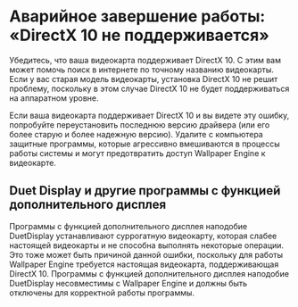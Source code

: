 # Аварийное завершение работы: «DirectX 10 не поддерживается»
Убедитесь, что ваша видеокарта поддерживает DirectX 10. С этим вам может помочь поиск в интернете по точному названию видеокарты. Если у вас старая модель видеокарты, установка DirectX 10 не решит проблему, поскольку в этом случае DirectX 10 не будет поддерживаться на аппаратном уровне.

Если ваша видеокарта поддерживает DirectX 10 и вы видете эту ошибку, попробуйте переустановить последнюю версию драйвера (или его более старую и более надежную версию). Удалите с компьютера защитные программы, которые агрессивно вмешиваются в процессы работы системы и могут предотвратить доступ Wallpaper Engine к видеокарте.

## Duet Display и другие программы с функцией дополнительного дисплея
Программы с функцией дополнительного дисплея наподобие DuetDisplay устанавливают суррогатную видеокарту, которая слабее настоящей видеокарты и не способна выполнять некоторые операции. Это тоже может быть причиной данной ошибки, поскольку для работы Wallpaper Engine требуется настоящая видеокарта, поддерживающая DirectX 10. Программы с функцией дополнительного дисплея наподобие DuetDisplay несовместимы с Wallpaper Engine и должны быть отключены для корректной работы программы.

